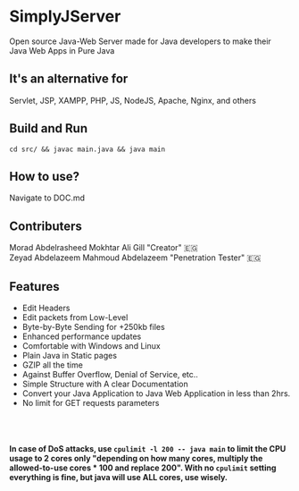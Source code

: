 # SimplyJServer
Open source Java-Web Server made for Java developers to make their Java Web Apps in Pure Java

## It's an alternative for
Servlet, JSP, XAMPP, PHP, JS, NodeJS, Apache, Nginx, and others

## Build and Run
`cd src/ && javac main.java && java main`

## How to use?
Navigate to DOC.md

## Contributers
Morad Abdelrasheed Mokhtar Ali Gill "Creator" 🇪🇬<br>
Zeyad Abdelazeem Mahmoud Abdelazeem "Penetration Tester" 🇪🇬

## Features
- Edit Headers
- Edit packets from Low-Level
- Byte-by-Byte Sending for +250kb files
- Enhanced performance updates
- Comfortable with Windows and Linux
- Plain Java in Static pages
- GZIP all the time
- Against Buffer Overflow, Denial of Service, etc..
- Simple Structure with A clear Documentation
- Convert your Java Application to Java Web Application in less than 2hrs.
- No limit for GET requests parameters

<br><br><br>
**In case of DoS attacks, use `cpulimit -l 200 -- java main` to limit the CPU usage to 2 cores only "depending on how many cores, multiply the allowed-to-use cores * 100 and replace 200". With no `cpulimit` setting everything is fine, but java will use ALL cores, use wisely.**
